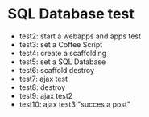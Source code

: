 # SQL Database test
* test2: start a webapps and apps test
* test3: set a Coffee Script 
* test4: create a scaffolding
* test5: set a SQL Database
* test6: scaffold destroy
* test7: ajax test
* test8: destroy
* test9: ajax test2
* test10: ajax test3 "succes a post"